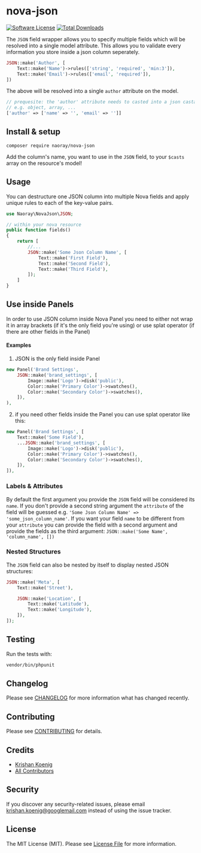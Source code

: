 # nova-json
[![Software License](https://img.shields.io/badge/license-MIT-brightgreen.svg?style=flat-square)](LICENSE.md)
[![Total Downloads](https://img.shields.io/packagist/dt/naoray/nova-json.svg?style=flat-square)](https://packagist.org/packages/naoray/nova-json)

The `JSON` field wrapper allows you to specify multiple fields which will be resolved into a single model attribute. This allows you to validate every information you store inside a json column seperately.

```php
JSON::make('Author', [
    Text::make('Name')->rules(['string', 'required', 'min:3']),
    Text::make('Email')->rules(['email', 'required']),
])
```
The above will be resolved into a single `author` attribute on the model.

```php
// prequesite: the 'author' attribute needs to casted into a json castable type
// e.g. object, array, ...
['author' => ['name' => '', 'email' => '']]
```


## Install & setup
`composer require naoray/nova-json`

Add the column's name, you want to use in the `JSON` field, to your `$casts` array on the resource's model!

## Usage
You can destructure one JSON column into multiple Nova fields and apply unique rules to each of the key-value pairs.

```php
use Naoray\NovaJson\JSON;

// within your nova resource
public function fields()
{
    return [
        //...
        JSON::make('Some Json Column Name', [
            Text::make('First Field'),
            Text::make('Second Field'),
            Text::make('Third Field'),
        ]);
    ]
}
```
## Use inside Panels
In order to use JSON column inside Nova Panel you need to either not wrap it in array brackets (if it's the only field you're using) or use splat operator (if there are other fields in the Panel)

#### Examples
1. JSON is the only field inside Panel
```php
new Panel('Brand Settings', 
    JSON::make('brand_settings', [
        Image::make('Logo')->disk('public'),
        Color::make('Primary Color')->swatches(),
        Color::make('Secondary Color')->swatches(),
    ]),
),
```
2. if you need other fields inside the Panel you can use splat operator like this:
```php
new Panel('Brand Settings', [
    Text::make('Some Field'),
    ...JSON::make('brand_settings', [
        Image::make('Logo')->disk('public'),
        Color::make('Primary Color')->swatches(),
        Color::make('Secondary Color')->swatches(),
    ]),
]),
```

### Labels & Attributes
By default the first argument you provide the `JSON` field will be considered its `name`. If you don't provide a second string argument the `attribute` of the field will be guessed e.g. `'Some Json Column Name' => 'some_json_column_name'`. If you want your field `name` to be different from your `attribute` you can provide the field with a second argument and provide the fields as the third argument: `JSON::make('Some Name', 'column_name', [])`

### Nested Structures
The `JSON` field can also be nested by itself to display nested JSON structures:

```php
JSON::make('Meta', [
    Text::make('Street'),

    JSON::make('Location', [
        Text::make('Latitude'),
        Text::make('Longitude'),
    ]),
]);
```

## Testing
Run the tests with:

``` bash
vendor/bin/phpunit
```

## Changelog
Please see [CHANGELOG](CHANGELOG.md) for more information what has changed recently.

## Contributing
Please see [CONTRIBUTING](CONTRIBUTING.md) for details.

## Credits

- [Krishan Koenig](https://github.com/naoray)
- [All Contributors](https://github.com/naoray/nova-json/contributors)

## Security
If you discover any security-related issues, please email krishan.koenig@googlemail.com instead of using the issue tracker.

## License
The MIT License (MIT). Please see [License File](/LICENSE.md) for more information.

